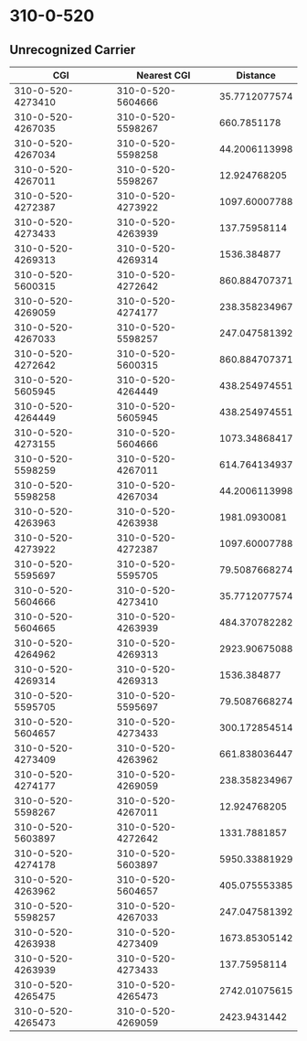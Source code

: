 # 310-0-520
## Unrecognized Carrier


| CGI | Nearest CGI | Distance |
|-----|-------------|----------|
| 310-0-520-4273410 | 310-0-520-5604666 | 35.7712077574 |
| 310-0-520-4267035 | 310-0-520-5598267 | 660.7851178 |
| 310-0-520-4267034 | 310-0-520-5598258 | 44.2006113998 |
| 310-0-520-4267011 | 310-0-520-5598267 | 12.924768205 |
| 310-0-520-4272387 | 310-0-520-4273922 | 1097.60007788 |
| 310-0-520-4273433 | 310-0-520-4263939 | 137.75958114 |
| 310-0-520-4269313 | 310-0-520-4269314 | 1536.384877 |
| 310-0-520-5600315 | 310-0-520-4272642 | 860.884707371 |
| 310-0-520-4269059 | 310-0-520-4274177 | 238.358234967 |
| 310-0-520-4267033 | 310-0-520-5598257 | 247.047581392 |
| 310-0-520-4272642 | 310-0-520-5600315 | 860.884707371 |
| 310-0-520-5605945 | 310-0-520-4264449 | 438.254974551 |
| 310-0-520-4264449 | 310-0-520-5605945 | 438.254974551 |
| 310-0-520-4273155 | 310-0-520-5604666 | 1073.34868417 |
| 310-0-520-5598259 | 310-0-520-4267011 | 614.764134937 |
| 310-0-520-5598258 | 310-0-520-4267034 | 44.2006113998 |
| 310-0-520-4263963 | 310-0-520-4263938 | 1981.0930081 |
| 310-0-520-4273922 | 310-0-520-4272387 | 1097.60007788 |
| 310-0-520-5595697 | 310-0-520-5595705 | 79.5087668274 |
| 310-0-520-5604666 | 310-0-520-4273410 | 35.7712077574 |
| 310-0-520-5604665 | 310-0-520-4263939 | 484.370782282 |
| 310-0-520-4264962 | 310-0-520-4269313 | 2923.90675088 |
| 310-0-520-4269314 | 310-0-520-4269313 | 1536.384877 |
| 310-0-520-5595705 | 310-0-520-5595697 | 79.5087668274 |
| 310-0-520-5604657 | 310-0-520-4273433 | 300.172854514 |
| 310-0-520-4273409 | 310-0-520-4263962 | 661.838036447 |
| 310-0-520-4274177 | 310-0-520-4269059 | 238.358234967 |
| 310-0-520-5598267 | 310-0-520-4267011 | 12.924768205 |
| 310-0-520-5603897 | 310-0-520-4272642 | 1331.7881857 |
| 310-0-520-4274178 | 310-0-520-5603897 | 5950.33881929 |
| 310-0-520-4263962 | 310-0-520-5604657 | 405.075553385 |
| 310-0-520-5598257 | 310-0-520-4267033 | 247.047581392 |
| 310-0-520-4263938 | 310-0-520-4273409 | 1673.85305142 |
| 310-0-520-4263939 | 310-0-520-4273433 | 137.75958114 |
| 310-0-520-4265475 | 310-0-520-4265473 | 2742.01075615 |
| 310-0-520-4265473 | 310-0-520-4269059 | 2423.9431442 |
